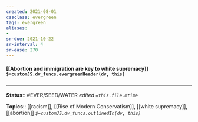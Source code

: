 ```yaml
---
created: 2021-08-01
cssclass: evergreen
tags: evergreen
aliases:
- 
sr-due: 2021-10-22
sr-interval: 4
sr-ease: 270
---
```


#### [[Abortion and immigration are key to white supremacy]] `$=customJS.dv_funcs.evergreenHeader(dv, this)`



### <hr class="footnote"/>

**Status**:: #EVER/SEED/WATER 
*edited `=this.file.mtime`*

**Topics**:: [[racism]], [[Rise of Modern Conservatism]], [[white supremacy]], [[abortion]]
*`$=customJS.dv_funcs.outlinedIn(dv, this)`*

